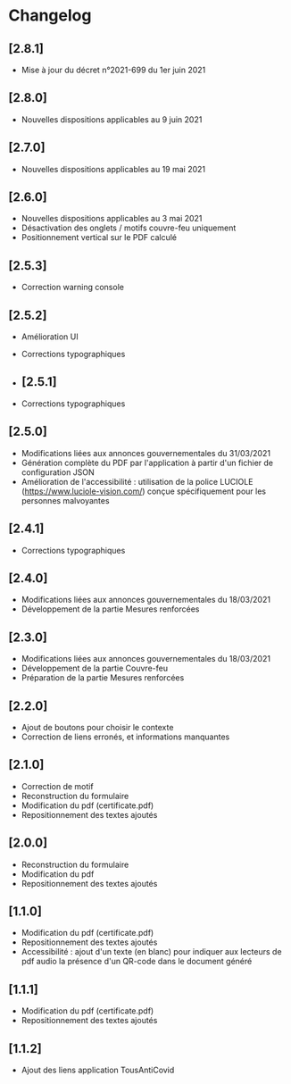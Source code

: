 # Changelog
## [2.8.1]

- Mise à jour du décret n°2021-699 du 1er juin 2021

## [2.8.0]

- Nouvelles dispositions applicables au 9 juin 2021

## [2.7.0]

- Nouvelles dispositions applicables au 19 mai 2021

## [2.6.0]

- Nouvelles dispositions applicables au 3 mai 2021
- Désactivation des onglets / motifs couvre-feu uniquement
- Positionnement vertical sur le PDF calculé

## [2.5.3]

- Correction warning console

## [2.5.2]

- Amélioration UI
- Corrections typographiques

- ## [2.5.1]

- Corrections typographiques

## [2.5.0]

- Modifications liées aux annonces gouvernementales du 31/03/2021
- Génération complète du PDF par l'application à partir d'un fichier de configuration JSON
- Amélioration de l'accessibilité : utilisation de la police LUCIOLE (<https://www.luciole-vision.com/>) conçue spécifiquement pour les personnes malvoyantes

## [2.4.1]

- Corrections typographiques

## [2.4.0]

- Modifications liées aux annonces gouvernementales du 18/03/2021
- Développement de la partie Mesures renforcées

## [2.3.0]

- Modifications liées aux annonces gouvernementales du 18/03/2021
- Développement de la partie Couvre-feu
- Préparation de la partie Mesures renforcées

## [2.2.0]

- Ajout de boutons pour choisir le contexte
- Correction de liens erronés, et informations manquantes

## [2.1.0]

- Correction de motif
- Reconstruction du formulaire
- Modification du pdf (certificate.pdf)
- Repositionnement des textes ajoutés

## [2.0.0]

- Reconstruction du formulaire
- Modification du pdf
- Repositionnement des textes ajoutés

## [1.1.0]

- Modification du pdf (certificate.pdf)
- Repositionnement des textes ajoutés
- Accessibilité : ajout d'un texte (en blanc) pour indiquer aux lecteurs de pdf audio la présence d'un QR-code dans le document généré

## [1.1.1]

- Modification du pdf (certificate.pdf)
- Repositionnement des textes ajoutés

## [1.1.2]

- Ajout des liens application TousAntiCovid
